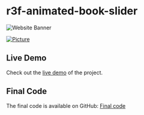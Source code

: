 # r3f-animated-book-slider

![Website Banner](https://via.placeholder.com/800x200?text=TysonSkakun.dev)

[![Picture](https://ibb.co/yPSDwYL)](https://bashify.io/i/rDmEiF)

## Live Demo

Check out the [live demo](https://batman-omega.vercel.app/) of the project.

## Final Code

The final code is available on GitHub: [Final code](https://github.com/DRIZZTAR/nintendoPower)